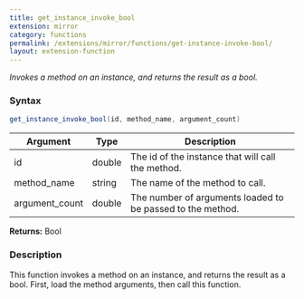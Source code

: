 ```yaml
---
title: get_instance_invoke_bool
extension: mirror
category: functions
permalink: /extensions/mirror/functions/get-instance-invoke-bool/
layout: extension-function
---
```


_Invokes a method on an instance, and returns the result as a bool._

### Syntax ###
```cs
get_instance_invoke_bool(id, method_name, argument_count)
```

| Argument | Type | Description |
| --- | --- | --- |
| id | double | The id of the instance that will call the method. |
| method_name | string | The name of the method to call. |
| argument_count | double | The number of arguments loaded to be passed to the method. |

**Returns:** Bool

### Description

This function invokes a method on an instance, and returns the result as a bool. First, load the method arguments, then call this function. 


